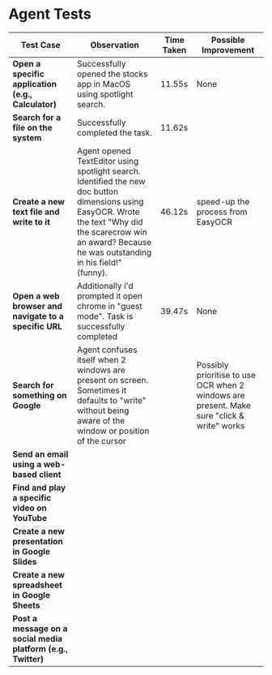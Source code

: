 # Agent Tests

| Test Case | Observation | Time Taken | Possible Improvement |
|---|---|---|---|
| **Open a specific application (e.g., Calculator)** | Successfully opened the stocks app in MacOS using spotlight search. | 11.55s | None |
| **Search for a file on the system** | Successfully completed the task. | 11.62s |  |
| **Create a new text file and write to it** | Agent opened TextEditor using spotlight search. Identified the new doc button dimensions using EasyOCR. Wrote the text "Why did the scarecrow win an award? Because he was outstanding in his field!" (funny). | 46.12s  | speed-up the process from EasyOCR |
| **Open a web browser and navigate to a specific URL** | Additionally i'd prompted it open chrome in "guest mode". Task is successfully completed | 39.47s | None |
| **Search for something on Google** | Agent confuses itself when 2 windows are present on screen. Sometimes it defaults to "write" without being aware of the window or position of the cursor |  | Possibly prioritise to use OCR when 2 windows are present. Make sure "click & write" works|
| **Send an email using a web-based client** |  |  |  |
| **Find and play a specific video on YouTube** |  |  |  |
| **Create a new presentation in Google Slides** |  |  |  |
| **Create a new spreadsheet in Google Sheets** |  |  |  |
| **Post a message on a social media platform (e.g., Twitter)** |  |  |  |
